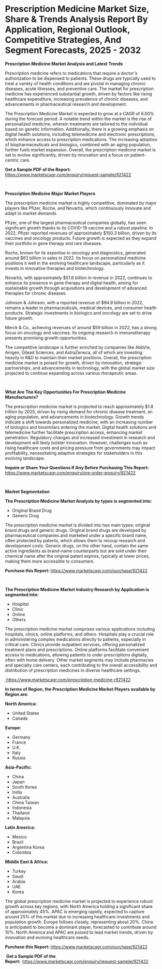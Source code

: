 <p><h1>Prescription Medicine Market Size, Share & Trends Analysis Report By Application, Regional Outlook, Competitive Strategies, And Segment Forecasts, 2025 - 2032</h1></p><p><strong>Prescription Medicine Market Analysis and Latest Trends</strong></p>
<p><p>Prescription medicine refers to medications that require a doctor's authorization to be dispensed to patients. These drugs are typically used to treat a variety of health conditions and are pivotal in managing chronic diseases, acute illnesses, and preventive care. The market for prescription medicine has experienced substantial growth, driven by factors like rising healthcare expenditure, increasing prevalence of chronic diseases, and advancements in pharmaceutical research and development.</p><p>The Prescription Medicine Market is expected to grow at a CAGR of 6.00% during the forecast period. A notable trend within the market is the rise of personalized medicine, wherein treatments are tailored to the individual based on genetic information. Additionally, there is a growing emphasis on digital health solutions, including telemedicine and electronic prescriptions, which enhance access to prescription medications. The increasing adoption of biopharmaceuticals and biologics, combined with an aging population, further fuels market expansion. Overall, the prescription medicine market is set to evolve significantly, driven by innovation and a focus on patient-centric care.</p></p>
<p><strong>Get a Sample PDF of the Report:&nbsp;</strong> <a href="https://www.marketscagr.com/enquiry/request-sample/921422?utm_campaign=2485&utm_medium=2&utm_source=Github&utm_content=ia&utm_term=19042025&utm_id=prescription-medicine">https://www.marketscagr.com/enquiry/request-sample/921422</a></p>
<p>&nbsp;</p>
<p><strong>Prescription Medicine Major Market Players</strong></p>
<p><p>The prescription medicine market is highly competitive, dominated by major players like Pfizer, Roche, and Novartis, which continuously innovate and adapt to market demands. </p><p>Pfizer, one of the largest pharmaceutical companies globally, has seen significant growth thanks to its COVID-19 vaccine and a robust pipeline. In 2022, Pfizer reported revenues of approximately $100.3 billion, driven by its vaccines and oncology products. Future growth is expected as they expand their portfolio in gene therapy and rare diseases.</p><p>Roche, known for its expertise in oncology and diagnostics, generated around $63 billion in sales in 2022. Its focus on personalized medicine positions it well in the evolving healthcare landscape, particularly as it invests in innovative therapies and biotechnology. </p><p>Novartis, with approximately $51.6 billion in revenue in 2022, continues to enhance its presence in gene therapy and digital health, aiming for sustainable growth through acquisitions and development of advanced therapies for chronic diseases.</p><p>Johnson & Johnson, with a reported revenue of $94.9 billion in 2022, remains a leader in pharmaceuticals, medical devices, and consumer health products. Strategic investments in biologics and oncology are set to drive future growth.</p><p>Merck & Co., achieving revenues of around $59 billion in 2022, has a strong focus on oncology and vaccines. Its ongoing research in immunotherapy presents promising growth opportunities.</p><p>The competitive landscape is further enriched by companies like AbbVie, Amgen, Gilead Sciences, and AstraZeneca, all of which are investing heavily in R&D to maintain their market positions. Overall, the prescription medicine market is poised for growth, driven by innovation, strategic partnerships, and advancements in technology, with the global market size projected to continue expanding across various therapeutic areas.</p></p>
<p>&nbsp;</p>
<p><strong>What Are The Key Opportunities For Prescription Medicine Manufacturers?</strong></p>
<p><p>The prescription medicine market is projected to reach approximately $1.8 trillion by 2025, driven by rising demand for chronic disease treatment, an aging population, and advancements in biotechnology. Growth trends indicate a shift towards personalized medicine, with an increasing number of biologics and biosimilars entering the market. Digital health solutions and telemedicine further facilitate prescription access, enhancing market penetration. Regulatory changes and increased investment in research and development will likely bolster innovation. However, challenges such as rising healthcare costs and pricing pressure from governments may impact profitability, necessitating adaptive strategies for stakeholders in this evolving landscape.</p></p>
<p><strong>Inquire or Share Your Questions If Any Before Purchasing This Report:</strong> <a href="https://www.marketscagr.com/enquiry/pre-order-enquiry/921422?utm_campaign=2485&utm_medium=2&utm_source=Github&utm_content=ia&utm_term=19042025&utm_id=prescription-medicine">https://www.marketscagr.com/enquiry/pre-order-enquiry/921422</a></p>
<p>&nbsp;</p>
<p><strong>Market Segmentation</strong></p>
<p><strong>The Prescription Medicine Market Analysis by types is segmented into:</strong></p>
<p><ul><li>Original Brand Drug</li><li>Generic Drug</li></ul></p>
<p><p>The prescription medicine market is divided into two main types: original brand drugs and generic drugs. Original brand drugs are developed by pharmaceutical companies and marketed under a specific brand name, often protected by patents, which allows them to recoup research and development costs. Generic drugs, on the other hand, contain the same active ingredients as brand-name counterparts but are sold under their chemical name after the original patent expires, typically at lower prices, making them more accessible to consumers.</p></p>
<p><strong>Purchase this Report:&nbsp;</strong><a href="https://www.marketscagr.com/purchase/921422?utm_campaign=2485&utm_medium=2&utm_source=Github&utm_content=ia&utm_term=19042025&utm_id=prescription-medicine">https://www.marketscagr.com/purchase/921422</a></p>
<p>&nbsp;</p>
<p><strong>The Prescription Medicine Market Industry Research by Application is segmented into:</strong></p>
<p><ul><li>Hospital</li><li>Clinic</li><li>Online</li><li>Others</li></ul></p>
<p><p>The prescription medicine market comprises various applications including hospitals, clinics, online platforms, and others. Hospitals play a crucial role in administering complex medications directly to patients, especially in critical care. Clinics provide outpatient services, offering personalized treatment plans and prescriptions. Online platforms facilitate convenient access to medications, allowing patients to order prescriptions digitally, often with home delivery. Other market segments may include pharmacies and specialty care centers, each contributing to the overall accessibility and distribution of prescription medicines in diverse healthcare settings.</p></p>
<p><a href="https://www.marketscagr.com/prescription-medicine-r921422?utm_campaign=2485&utm_medium=2&utm_source=Github&utm_content=ia&utm_term=19042025&utm_id=prescription-medicine">&nbsp;https://www.marketscagr.com/prescription-medicine-r921422</a></p>
<p><strong>In terms of Region, the Prescription Medicine Market Players available by Region are:</strong></p>
<p>
    <p> <strong> North America: </strong>
        <ul>
            <li>United States</li>
            <li>Canada</li>
        </ul>
        </p> 
    <p> <strong> Europe: </strong>
        <ul>
            <li>Germany</li>
            <li>France</li>
            <li>U.K.</li>
            <li>Italy</li>
            <li>Russia</li>
        </ul>
        </p> 
    <p> <strong> Asia-Pacific: </strong>
        <ul>
            <li>China</li>
            <li>Japan</li>
            <li>South Korea</li>
            <li>India</li>
            <li>Australia</li>
            <li>China Taiwan</li>
            <li>Indonesia</li>
            <li>Thailand</li>
            <li>Malaysia</li>
        </ul>
        </p> 
    <p> <strong> Latin America: </strong>
        <ul>
            <li>Mexico</li>
            <li>Brazil</li>
            <li>Argentina Korea</li>
            <li>Colombia</li>
        </ul>
        </p> 
    <p> <strong> Middle East & Africa: </strong>
        <ul>
            <li>Turkey</li>
            <li>Saudi</li>
            <li>Arabia</li>
            <li>UAE</li>
            <li>Korea</li>
        </ul>
    </p>
    </p>
<p><p>The global prescription medicine market is projected to experience robust growth across key regions, with North America holding a significant share of approximately 45%. APAC is emerging rapidly, expected to capture around 25% of the market due to increasing healthcare investments and population growth. Europe follows closely, representing about 20%. China is anticipated to become a dominant player, forecasted to contribute around 10%. North America and APAC are poised to lead market trends, driven by innovation and evolving healthcare needs.</p></p>
<p><strong>Purchase this Report: </strong><a href="https://www.marketscagr.com/purchase/921422?utm_campaign=2485&utm_medium=2&utm_source=Github&utm_content=ia&utm_term=19042025&utm_id=prescription-medicine">https://www.marketscagr.com/purchase/921422</a></p>
<p>&nbsp;<strong>Get a Sample PDF of the Report:&nbsp;&nbsp;</strong><a href="https://www.marketscagr.com/enquiry/request-sample/921422?utm_campaign=2485&utm_medium=2&utm_source=Github&utm_content=ia&utm_term=19042025&utm_id=prescription-medicine">https://www.marketscagr.com/enquiry/request-sample/921422</a></p>
<p><strong></strong></p>
<p><p></p><p></p><p></p></p>